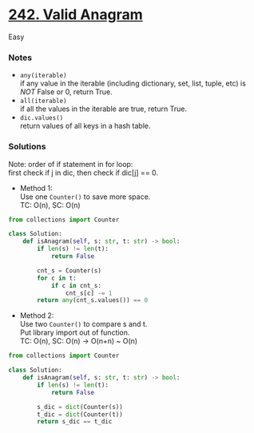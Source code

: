 # [242. Valid Anagram](https://leetcode.com/problems/valid-anagram/description/?envType=study-plan-v2&envId=top-interview-150)

Easy

### Notes

- `any(iterable)`\
  if any value in the iterable (including dictionary, set, list, tuple, etc) is *NOT* False or 0, return True.
- `all(iterable)`\
  if all the values in the iterable are true, return True.
- `dic.values()`\
  return values of all keys in a hash table.


### Solutions

Note: order of if statement in for loop:\
      first check if j in dic, then check if dic[j] == 0.

- Method 1:\
  Use one `Counter()` to save more space.\
  TC: O(n), SC: O(n)
```python
from collections import Counter

class Solution:
    def isAnagram(self, s: str, t: str) -> bool:
        if len(s) != len(t):
            return False

        cnt_s = Counter(s)
        for c in t:
            if c in cnt_s:
                cnt_s[c] -= 1
        return any(cnt_s.values()) == 0
```

- Method 2:\
  Use two `Counter()` to compare s and t.\
  Put library import out of function.\
  TC: O(n), SC: O(n) -> O(n+n) ~ O(n)
```python
from collections import Counter

class Solution:
    def isAnagram(self, s: str, t: str) -> bool:
        if len(s) != len(t):
            return False

        s_dic = dict(Counter(s))
        t_dic = dict(Counter(t))
        return s_dic == t_dic
```
